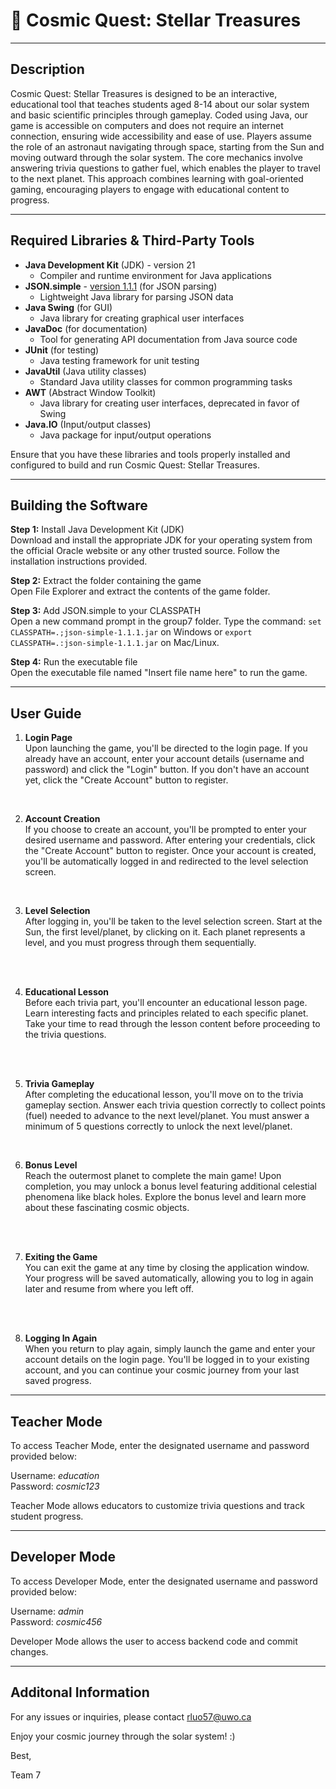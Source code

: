 # 🚀 Cosmic Quest: Stellar Treasures

---

## Description
Cosmic Quest: Stellar Treasures is designed to be an interactive, educational tool that teaches students aged 8-14 about our solar system and basic scientific principles through gameplay. Coded using Java, our game is accessible on computers and does not require an internet connection, ensuring wide accessibility and ease of use. Players assume the role of an astronaut navigating through space, starting from the Sun and moving outward through the solar system. The core mechanics involve answering trivia questions to gather fuel, which enables the player to travel to the next planet. This approach combines learning with goal-oriented gaming, encouraging players to engage with educational content to progress.

---

## Required Libraries & Third-Party Tools
- **Java Development Kit** (JDK) - version 21 
    - Compiler and runtime environment for Java applications
- **JSON.simple** - [version 1.1.1](http://www.java2s.com/Code/Jar/j/Downloadjsonsimple111jar.htm) (for JSON parsing) 
    - Lightweight Java library for parsing JSON data
- **Java Swing** (for GUI)
    - Java library for creating graphical user interfaces
- **JavaDoc** (for documentation)
    - Tool for generating API documentation from Java source code
- **JUnit** (for testing)
    - Java testing framework for unit testing
- **JavaUtil** (Java utility classes) 
    - Standard Java utility classes for common programming tasks
- **AWT** (Abstract Window Toolkit)
    - Java library for creating user interfaces, deprecated in favor of Swing
- **Java.IO** (Input/output classes) 
    - Java package for input/output operations

Ensure that you have these libraries and tools properly installed and configured to build and run Cosmic Quest: Stellar Treasures.

---

## Building the Software

**Step 1:** Install Java Development Kit (JDK)<br>
Download and install the appropriate JDK for your operating system from the official Oracle website or any other trusted source. Follow the installation instructions provided.

**Step 2:** Extract the folder containing the game<br>
Open File Explorer and extract the contents of the game folder.

**Step 3:** Add JSON.simple to your CLASSPATH<br>
Open a new command prompt in the group7 folder. Type the command: `set CLASSPATH=.;json-simple-1.1.1.jar` on Windows or `export CLASSPATH=.:json-simple-1.1.1.jar` on Mac/Linux.

**Step 4:** Run the executable file<br>
Open the executable file named "Insert file name here" to run the game.

---

## User Guide

1. **Login Page**<br>
Upon launching the game, you'll be directed to the login page. If you already have an account, enter your account details (username and password) and click the "Login" button. If you don't have an account yet, click the "Create Account" button to register.
<br>

2. **Account Creation** <br>
If you choose to create an account, you'll be prompted to enter your desired username and password. After entering your credentials, click the "Create Account" button to register. Once your account is created, you'll be automatically logged in and redirected to the level selection screen.
<br>

3. **Level Selection** <br>
After logging in, you'll be taken to the level selection screen. Start at the Sun, the first level/planet, by clicking on it. Each planet represents a level, and you must progress through them sequentially.
<br>
<br>

4. **Educational Lesson** <br>
Before each trivia part, you'll encounter an educational lesson page. Learn interesting facts and principles related to each specific planet. Take your time to read through the lesson content before proceeding to the trivia questions.
<br>
<br>

5. **Trivia Gameplay** <br>
After completing the educational lesson, you'll move on to the trivia gameplay section.
Answer each trivia question correctly to collect points (fuel) needed to advance to the next level/planet.
You must answer a minimum of 5 questions correctly to unlock the next level/planet.
<br>

6. **Bonus Level** <br>
Reach the outermost planet to complete the main game! Upon completion, you may unlock a bonus level featuring additional celestial phenomena like black holes. Explore the bonus level and learn more about these fascinating cosmic objects.
<br>
<br>

7. **Exiting the Game** <br>
You can exit the game at any time by closing the application window. Your progress will be saved automatically, allowing you to log in again later and resume from where you left off.
<br>
<br>

8. **Logging In Again** <br>
When you return to play again, simply launch the game and enter your account details on the login page. You'll be logged in to your existing account, and you can continue your cosmic journey from your last saved progress.

---

## Teacher Mode

To access Teacher Mode, enter the designated username and password provided below:

Username: *education* <br>
Password: *cosmic123*

Teacher Mode allows educators to customize trivia questions and track student progress.

---

## Developer Mode

To access Developer Mode, enter the designated username and password provided below:

Username: *admin* <br>
Password: *cosmic456*

Developer Mode allows the user to access backend code and commit changes.

---

## Additonal Information

For any issues or inquiries, please contact rluo57@uwo.ca


Enjoy your cosmic journey through the solar system! :)

Best,

Team 7
